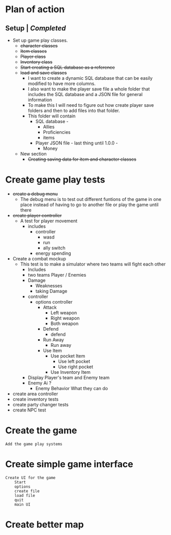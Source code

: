 # Plan of action
## Setup | *Completed*
* Set up game play classes.
    * ~~character classes~~
    * ~~Item classes~~
    * ~~Player class~~
    * ~~Inventory class~~
    * ~~Start creating a SQL database as a reference~~
    * ~~load and save classes~~
        * I want to create a dynamic SQL database that can be easily modified to have more columns.
        * I also want to make the player save file a whole folder that includes the SQL database and a JSON file for general information
        * To make this I will need to figure out how create player save folders and then to add files into that folder.
        * This folder will contain
            * SQL database -
                * Allies
                * Proficiencies
                * items
            * Player JSON file - last thing until 1.0.0 - 
                * Money
    * New section
        * ~~Creating saving data for item and character classes~~

# Create game play tests
* ~~create a debug menu~~
    * The debug menu is to test out different funtions of the game in one place instead of having to go to another file or play the game until there
* ~~create player controller~~
    * A test for player movement
        * includes
            * controller
                * wasd
                * run 
                * ally switch
            * energy spending
* Create a combat mockup
    * This test is to make a simulator where two teams will fight    each other
        * Includes
        * two teams Player / Enemies
        * Damage
            * Weaknesses
            * taking Damage
        * controller
            * options controller
                * Attack
                    * Left weapon
                    * Right weapon
                    * Both weapon
                * Defend
                    * defend
                * Run Away
                    * Run away
                * Use Item
                    * Use pocket Item
                        * Use left pocket
                        * Use right pocket
                    * Use Inventory Item
        * Display Player's team and Enemy team
        * Enemy Ai ?
            * Enemy Behavior
                What they can do
* create area controller
* create inventory tests
* create party changer tests
* create NPC test

# Create the game
    Add the game play systems

# Create simple game interface
    Create UI for the game
        Start
        options
        create file
        load file
        quit
        main UI

# Create better map
